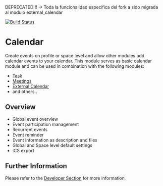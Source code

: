 DEPRECATED!!! -> Toda la funcionalidad especifica del fork a sido migrada al modulo external_calendar

[![Build Status](https://travis-ci.org/humhub/humhub-modules-calendar.svg?branch=master)](https://travis-ci.org/humhub/humhub-modules-calendar)

# Calendar

Create events on profile or space level and allow other modules add calendar events to your calendar. This module
serves as basic calendar module and can be used in combination with the following modules:

 - [Task](https://www.humhub.com/marketplace/tasks/)
 - [Meetings](https://www.humhub.com/marketplace/meeting/)
 - [External Calendar](https://www.humhub.com/marketplace/meeting/)
 - and others..
 
## Overview

 - Global event overview
 - Event participation management
 - Recurrent events
 - Event reminder
 - Event information as description and files
 - Global and Space level default settings
 - ICS export
 
## Further Information

Please refer to the [Developer Section](DEVELOPER.md) for more information.
